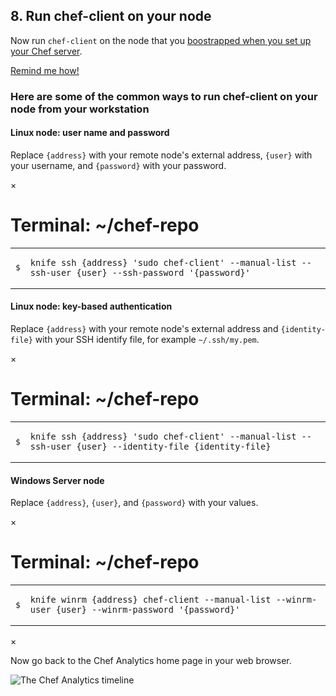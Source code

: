 ## 8. Run chef-client on your node

Now run `chef-client` on the node that you [boostrapped when you set up your Chef server](/install-and-manage-your-own-chef-server/linux/manage-a-node-on-your-chef-server/).

<a class="help-button radius" href="#" data-reveal-id="chef-client-cheat-help-modal">Remind me how!</a>

<div id="chef-client-cheat-help-modal" class="reveal-modal" data-reveal aria-labelledby="modalTitle" aria-hidden="true" role="dialog">
  <h3 id="modalTitle">Here are some of the common ways to run chef-client on your node from your workstation</h3>
  <h4>Linux node: user name and password</h4>
  <p>Replace <code>{address}</code> with your remote node&#39;s external address, <code>{user}</code> with your username, and <code>{password}</code> with your password.</p>
<div class="window ">
            <nav class="control-window">
              <div class="close">&times;</div>
              <div class="minimize"></div>
              <div class="deactivate"></div>
            </nav>
            <h1 class="titleInside">Terminal: ~/chef-repo</h1>
            <div class="container"><div class="terminal"><table><tr><td class='gutter'><pre class='line-numbers'><span class='line-number'>$</span></pre></td><td class='code'><pre><code><span class='line command'>knife ssh {address} 'sudo chef-client' --manual-list --ssh-user {user} --ssh-password '{password}'</span></code></pre></td></tr></table></div></div>
          </div>
  <h4>Linux node: key-based authentication</h4>
  <p>Replace <code>{address}</code> with your remote node&#39;s external address and <code>{identity-file}</code> with your SSH identify file, for example <code class="file-path">~/.ssh/my.pem</code>.</p>
<div class="window ">
            <nav class="control-window">
              <div class="close">&times;</div>
              <div class="minimize"></div>
              <div class="deactivate"></div>
            </nav>
            <h1 class="titleInside">Terminal: ~/chef-repo</h1>
            <div class="container"><div class="terminal"><table><tr><td class='gutter'><pre class='line-numbers'><span class='line-number'>$</span></pre></td><td class='code'><pre><code><span class='line command'>knife ssh {address} 'sudo chef-client' --manual-list --ssh-user {user} --identity-file {identity-file}</span></code></pre></td></tr></table></div></div>
            </div>
  <h4>Windows Server node</h4>
  <p>
Replace <code>{address}</code>, <code>{user}</code>, and <code>{password}</code> with your values.
</p>
<div id="knife-command" class="window" ng-non-bindable>
  <nav class="control-window">
    <div class="close">&times;</div>
    <div class="minimize"></div>
    <div class="deactivate"></div>
  </nav>
  <h1 class="titleInside">Terminal: ~/chef-repo</h1>
  <div class="container" data-type="windows-fundamentals"><div class="terminal"><table>
    <tbody>
      <tr>
        <td class="gutter"><pre class="line-numbers"><span class="line-number">$</span></pre></td>
        <td class="code"><pre><code><span class="line command">knife winrm {address} chef-client --manual-list --winrm-user {user} --winrm-password &#39;{password}&#39;</span></code></pre></td>
      </tr>
    </tbody></table></div></div>
</div>
  <a class="close-reveal-modal" aria-label="Close">&#215;</a>
</div>

Now go back to the Chef Analytics home page in your web browser.

![The Chef Analytics timeline](chef-analytics/timeline.png)

